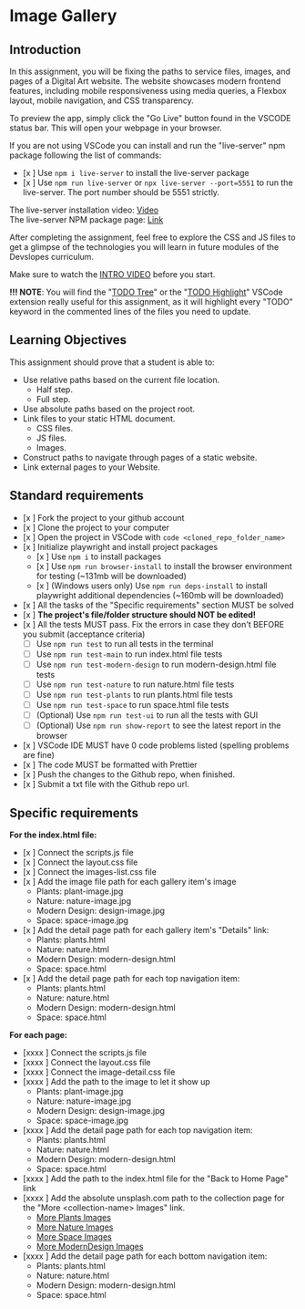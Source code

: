 # Image Gallery

## Introduction

In this assignment, you will be fixing the paths to service files, images, and pages of a Digital Art website. The website showcases modern frontend features, including mobile responsiveness using media queries, a Flexbox layout, mobile navigation, and CSS transparency.

To preview the app, simply click the "Go Live" button found in the VSCODE status bar. This will open your webpage in your browser.

If you are not using VSCode you can install and run the "live-server" npm package following the list of commands:

- [x ] Use `npm i live-server` to install the live-server package
- [x ] Use `npm run live-server` or `npx live-server --port=5551` to run the live-server. The port number should be 5551 strictly.

The live-server installation video: [Video](https://www.loom.com/share/ca99ebec79d14bfa9fc4dd012661f919?sid=0c702a22-c5bd-4608-93d2-0643aecb4b07)  
The live-server NPM package page: [Link](https://www.npmjs.com/package/live-server)

After completing the assignment, feel free to explore the CSS and JS files to get a glimpse of the technologies you will learn in future modules of the Devslopes curriculum.

Make sure to watch the [INTRO VIDEO](https://www.loom.com/share/c0569858f7d5421fab6e9597302e7dc1?sid=38906dd1-7efd-4d97-b8c1-e5e9870f3e02) before you start.

**!!! NOTE**: You will find the "[TODO Tree](https://marketplace.visualstudio.com/items?itemName=Gruntfuggly.todo-tree)" or the "[TODO Highlight](https://marketplace.visualstudio.com/items?itemName=jgclark.vscode-todo-highlight)" VSCode extension really useful for this assignment, as it will highlight every "TODO" keyword in the commented lines of the files you need to update.

## Learning Objectives

This assignment should prove that a student is able to:

- Use relative paths based on the current file location.
  - Half step.
  - Full step.
- Use absolute paths based on the project root.
- Link files to your static HTML document.
  - CSS files.
  - JS files.
  - Images.
- Construct paths to navigate through pages of a static website.
- Link external pages to your Website.

## Standard requirements

- [x ] Fork the project to your github account
- [x ] Clone the project to your computer
- [x ] Open the project in VSCode with `code <cloned_repo_folder_name>`
- [x ] Initialize playwright and install project packages
  - [x ] Use `npm i` to install packages
  - [x ] Use `npm run browser-install` to install the browser environment for testing (~131mb will be downloaded)
  - [x ] (Windows users only) Use `npm run deps-install` to install playwright additional dependencies (~160mb will be downloaded)
- [x ] All the tasks of the "Specific requirements" section MUST be solved
- [x ] **The project's file/folder structure should NOT be edited!**
- [x ] All the tests MUST pass. Fix the errors in case they don't BEFORE you submit (acceptance criteria)
  - [ ] Use `npm run test` to run all tests in the terminal
  - [ ] Use `npm run test-main` to run index.html file tests
  - [ ] Use `npm run test-modern-design` to run modern-design.html file tests
  - [ ] Use `npm run test-nature` to run nature.html file tests
  - [ ] Use `npm run test-plants` to run plants.html file tests
  - [ ] Use `npm run test-space` to run space.html file tests
  - [ ] (Optional) Use `npm run test-ui` to run all the tests with GUI
  - [ ] (Optional) Use `npm run show-report` to see the latest report in the browser
- [x ] VSCode IDE MUST have 0 code problems listed (spelling problems are fine)
- [x ] The code MUST be formatted with Prettier
- [x ] Push the changes to the Github repo, when finished.
- [x ] Submit a txt file with the Github repo url.

## Specific requirements

**For the index.html file:**

- [x ] Connect the scripts.js file
- [x ] Connect the layout.css file
- [x ] Connect the images-list.css file
- [x ] Add the image file path for each gallery item's image
  - Plants: plant-image.jpg
  - Nature: nature-image.jpg
  - Modern Design: design-image.jpg
  - Space: space-image.jpg
- [x ] Add the detail page path for each gallery item's "Details" link:
  - Plants: plants.html
  - Nature: nature.html
  - Modern Design: modern-design.html
  - Space: space.html
- [x ] Add the detail page path for each top navigation item:
  - Plants: plants.html
  - Nature: nature.html
  - Modern Design: modern-design.html
  - Space: space.html

**For each page:**

- [xxxx ] Connect the scripts.js file
- [xxxx ] Connect the layout.css file
- [xxxx ] Connect the image-detail.css file
- [xxxx ] Add the path to the image to let it show up
  - Plants: plant-image.jpg
  - Nature: nature-image.jpg
  - Modern Design: design-image.jpg
  - Space: space-image.jpg
- [xxxx ] Add the detail page path for each top navigation item:
  - Plants: plants.html
  - Nature: nature.html
  - Modern Design: modern-design.html
  - Space: space.html
- [xxxx ] Add the path to the index.html file for the "Back to Home Page" link
- [xxxx ] Add the absolute unsplash.com path to the collection page for the "More \<collection-name\> Images" link.
  - [More Plants Images](https://unsplash.com/s/photos/plants)
  - [More Nature Images](https://unsplash.com/s/photos/nature)
  - [More Space Images](https://unsplash.com/s/photos/space)
  - [More ModernDesign Images](https://unsplash.com/s/photos/modern-design)
- [xxxx ] Add the detail page path for each bottom navigation item:
  - Plants: plants.html
  - Nature: nature.html
  - Modern Design: modern-design.html
  - Space: space.html
